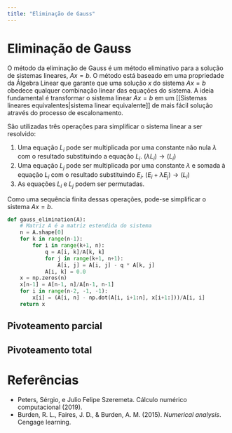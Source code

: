 ```yaml
---
title: "Eliminação de Gauss"
---
```


# Eliminação de Gauss

O método da eliminação de Gauss é um método eliminativo para a solução de sistemas lineares, $Ax = b$. O método está baseado em uma propriedade da Álgebra Linear que garante que uma solução $x$ do sistema $Ax=b$ obedece qualquer combinação linear das equações do sistema. A ideia fundamental é transformar o sistema linear $Ax=b$ em um [[Sistemas lineares equivalentes|sistema linear equivalente]] de mais fácil solução através do processo de escalonamento.

São utilizadas três operações para simplificar o sistema linear a ser resolvido:
1. Uma equação $L_i$ pode ser multiplicada por uma constante não nula $\lambda$ com o resultado substituindo a equação $L_i$. $(\lambda L_i) \rightarrow (L_i)$
2. Uma equação $L_j$ pode ser multiplicada por uma constante $\lambda$ e somada à equação $L_i$ com o resultado substituindo $E_i$. $(E_i + \lambda E_j) \rightarrow (L_i)$
3. As equações $L_i$ e $L_j$ podem ser permutadas. 

Como uma sequência finita dessas operações, pode-se simplificar o sistema $Ax = b$.


```python
def gauss_elimination(A):
    # Matriz A é a matriz estendida do sistema
    n = A.shape[0]
    for k in range(n-1):
        for i in range(k+1, n):
            q = A[i, k]/A[k, k]
            for j in range(k+1, n+1):                
                A[i, j] = A[i, j] - q * A[k, j]
            A[i, k] = 0.0
    x = np.zeros(n)
    x[n-1] = A[n-1, n]/A[n-1, n-1]
    for i in range(n-2, -1, -1):
        x[i] = (A[i, n] - np.dot(A[i, i+1:n], x[i+1:]))/A[i, i]
    return x
```

## Pivoteamento parcial

## Pivoteamento total


# Referências
- Peters, Sérgio, e Julio Felipe Szeremeta. Cálculo numérico computacional (2019).
- Burden, R. L., Faires, J. D., & Burden, A. M. (2015). _Numerical analysis_. Cengage learning.